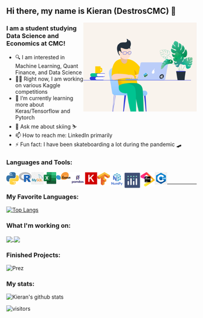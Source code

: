 ## Hi there, my name is Kieran (DestrosCMC) 👋
<img align="right" alt="GIF" height="235px" width="300px" src="/assets/coding_gif.gif" />

### I am a student studying Data Science and Economics at CMC!


- 🔍 I am interested in Machine Learning, Quant Finance, and Data Science
- 👨‍💻 Right now, I am working on various Kaggle competitions 
- 🌱 I’m currently learning more about Keras/Tensorflow and Pytorch 
- 💬 Ask me about skiing ⛷
- 📫 How to reach me: LinkedIn primarily
- ⚡ Fun fact: I have been skateboarding a lot during the pandemic 🛹

### Languages and Tools:

<img align="left" alt="Python" width="33px" src="https://github.com/DestrosCMC/DestrosCMC/blob/main/assets/logos/python.png" />
<img align="left" alt="R" width="33px" src="https://github.com/DestrosCMC/DestrosCMC/blob/main/assets/logos/R logo.png" />
<img align="left" alt="SQL" width="33px" src="https://github.com/DestrosCMC/DestrosCMC/blob/main/assets/logos/mysql.png" />
<img align="left" alt="Excel" width="33px" src="https://github.com/DestrosCMC/DestrosCMC/blob/main/assets/logos/excel_logo.png" />
<img align="left" alt="Scikit-learn" width="38px" src="https://github.com/DestrosCMC/DestrosCMC/blob/main/assets/logos/sk-learn.png" />
<img align="left" alt="Pandas" width="38px" src="https://github.com/DestrosCMC/DestrosCMC/blob/main/assets/logos/pandas_logo.png" />
<img align="left" alt="Keras" width="33px" src="https://github.com/DestrosCMC/DestrosCMC/blob/main/assets/logos/keras_logo.png" />
<img align="left" alt="TensorFlow" width="33px" src="https://github.com/DestrosCMC/DestrosCMC/blob/main/assets/logos/tensorflow_logo.png" />
<img align="left" alt="Numpy" width="38px" src="https://github.com/DestrosCMC/DestrosCMC/blob/main/assets/logos/numpy_logo.png" />
<img align="left" alt="Plotly" width="43px" src="https://github.com/DestrosCMC/DestrosCMC/blob/main/assets/logos/plotly_logo.png" />
<img align="left" alt="Jetbrains" width="38px" src="https://github.com/DestrosCMC/DestrosCMC/blob/main/assets/logos/jetbrains_logo.png" />
<img align="left" alt="CPP" width="33px" src="https://github.com/DestrosCMC/DestrosCMC/blob/main/assets/logos/cpp_logo.png" />
<br/>

****** 
### My Favorite Languages:
[![Top Langs](https://github-readme-stats.vercel.app/api/top-langs/?username=DestrosCMC&layout=compact)](https://github.com/DestrosCMC/github-readme-stats)

### What I'm working on:

<a href="https://github.com/DestrosCMC/Forecast_revenue">
  <img align="center" src="https://github-readme-stats.vercel.app/api/pin/?username=DestrosCMC&repo=Forecast_revenue" />
</a>
<a href="https://github.com/DestrosCMC/ESG_WebScraper">
  <img align="center" src="https://github-readme-stats.vercel.app/api/pin/?username=DestrosCMC&repo=ESG_WebScraper" />
</a>

<!---
![Revenue](https://github-readme-stats.vercel.app/api/pin/?username=DestrosCMC&repo=Forecast_revenue)
![ESG](https://github-readme-stats.vercel.app/api/pin/?username=DestrosCMC&repo=ESG_WebScraper)
--->



### Finished Projects: 
![Prez](https://github-readme-stats.vercel.app/api/pin/?username=DestrosCMC&repo=2020-Election-Prediction)

### My stats:
![Kieran's github stats](https://github-readme-stats.vercel.app/api?username=DestrosCMC&show_icons=true&theme=cobalt)


![visitors](https://visitor-badge.glitch.me/badge?page_id=DestrosCMC.visitor-badge)
